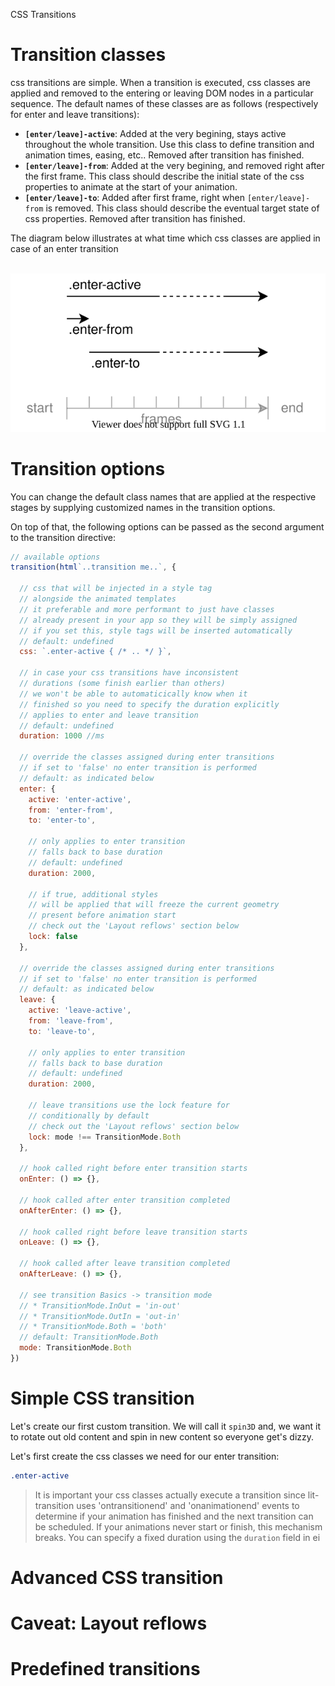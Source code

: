 CSS Transitions

# Transition classes

css transitions are simple.
When a transition is executed, css classes are applied and removed
to the entering or leaving DOM nodes in a particular sequence.
The default names of these classes are as follows
(respectively for enter and leave transitions):

* __`[enter/leave]-active`__:
  Added at the very begining, stays active throughout the whole transition.
  Use this class to define transition and animation times, easing, etc..
  Removed after transition has finished.
* __`[enter/leave]-from`__:
  Added at the very begining, and removed right after the first frame.
  This class should describe the initial state of the css properties to animate
  at the start of your animation.
* __`[enter/leave]-to`__:
  Added after first frame, right when `[enter/leave]-from` is removed.
  This class should describe the eventual target state of css properties.
  Removed after transition has finished.

The diagram below illustrates at what time which css classes are applied in case of an enter transition

<center>
<br>
<img src="assets/state-diagram.svg">
<br>
</center>

# Transition options

You can change the default class names that are applied
at the respective stages by supplying customized names in
the transition options.

On top of that, the following options
can be passed as the second argument to the transition directive:
```javascript
// available options
transition(html`..transition me..`, {

  // css that will be injected in a style tag
  // alongside the animated templates
  // it preferable and more performant to just have classes
  // already present in your app so they will be simply assigned
  // if you set this, style tags will be inserted automatically
  // default: undefined
  css: `.enter-active { /* .. */ }`,

  // in case your css transitions have inconsistent
  // durations (some finish earlier than others)
  // we won't be able to automaticically know when it
  // finished so you need to specify the duration explicitly
  // applies to enter and leave transition
  // default: undefined
  duration: 1000 //ms

  // override the classes assigned during enter transitions
  // if set to 'false' no enter transition is performed
  // default: as indicated below
  enter: {
    active: 'enter-active',
    from: 'enter-from',
    to: 'enter-to',

    // only applies to enter transition
    // falls back to base duration
    // default: undefined
    duration: 2000, 

    // if true, additional styles
    // will be applied that will freeze the current geometry
    // present before animation start
    // check out the 'Layout reflows' section below
    lock: false
  },

  // override the classes assigned during enter transitions
  // if set to 'false' no enter transition is performed
  // default: as indicated below
  leave: {
    active: 'leave-active',
    from: 'leave-from',
    to: 'leave-to',

    // only applies to enter transition
    // falls back to base duration
    // default: undefined
    duration: 2000, 

    // leave transitions use the lock feature for
    // conditionally by default
    // check out the 'Layout reflows' section below
    lock: mode !== TransitionMode.Both
  },

  // hook called right before enter transition starts
  onEnter: () => {},

  // hook called after enter transition completed
  onAfterEnter: () => {},

  // hook called right before leave transition starts
  onLeave: () => {},

  // hook called after leave transition completed
  onAfterLeave: () => {},

  // see transition Basics -> transition mode
  // * TransitionMode.InOut = 'in-out'
  // * TransitionMode.OutIn = 'out-in'
  // * TransitionMode.Both = 'both'
  // default: TransitionMode.Both
  mode: TransitionMode.Both 
})
```
# Simple CSS transition

Let's create our first custom transition.
We will call it `spin3D` and, we want it to
rotate out old content and spin in new content
so everyone get's dizzy.

Let's first create the css classes we need for our enter transition:
```css
.enter-active
```
<script>
import {LitElement, html, css} from 'lit-element';
import {transition} from 'lit-transition';

const spin = {
  mode: 'out-in',
  css: `
    .enter-active, .leave-active {
      transition: all 0.2s linear;
    }
    .enter-from {
      opacity: 0.1;
      filter: blur(1px);
      transform: rotate3d(1, 0, 0.5, 3.142rad) scale(2);
    }
    .enter-to, .leave-from {
      opacity: 1;
      filter: blur(0px);
      transform: rotate3d(1, 0, 0.5, 0rad);
    }
    .leave-to {
      opacity: 0.1;
      filter: blur(2px);
      transform: rotate3d(1, 0, 0.5, -3.142rad) scale(2);
    }`,
  /*enter: {
    active: 'spin',
    from: 'spin-start',
    to: 'spin-show',
  },
  leave: {
    active: 'spin',
    from: 'spin-show',
    to: 'spin-leave',
  }*/
}
export class Comp extends LitElement {
  // a prop that we toggle and what will trigger redraw
  static get properties() { return { a: Boolean } }

  // swapped template is transitioned automatically
  get crazy() {
    return transition( // <- this is all!
      this.a ? html`<h2>DIZZZZY!</h2>` 
             : html`<h2>Click me</h2>`,
      spin);
  }
  
  render() {
    return html`<center @click=${() => this.a = !this.a}>
      ${this.crazy}
    </center>`
  } 
}
</script>

> It is important your css classes actually execute
> a transition since lit-transition uses 'ontransitionend' 
> and 'onanimationend' events to determine if your animation
> has finished and the next transition can be scheduled.
> If your animations never start or finish, this mechanism breaks.
> You can specify a fixed duration using the `duration` field in ei

# Advanced CSS transition
<script>
import {LitElement, html, css} from 'lit-element';
import {transition} from 'lit-transition';

const spin = {
  mode: 'out-in',
  css: `
    .enter-active, .leave-active {
      transition: all 0.4s linear;
    }
    .enter-from {
      opacity: 0.1;
      filter: blur(1px);
      transform: rotate3d(1, 0, 0.5, 3.142rad) scale(2);
    }
    .enter-to, .leave-from {
      opacity: 1;
      filter: blur(0px);
      transform: rotate3d(1, 0, 0.5, 0rad);
    }
    .leave-to {
      opacity: 0.1;
      filter: blur(2px);
      transform: rotate3d(1, 0, 0.5, -3.142rad) scale(2);
    }`,
  /*enter: {
    active: 'spin',
    from: 'spin-start',
    to: 'spin-show',
  },
  leave: {
    active: 'spin',
    from: 'spin-show',
    to: 'spin-leave',
  }*/
}
export class Comp extends LitElement {
  // a prop that we toggle and what will trigger redraw
  static get properties() { return { a: Boolean } }

  // swapped template is transitioned automatically
  get crazy() {
    return transition( // <- this is all!
      this.a ? html`<h2>DIZZZZY!</h2>` 
             : html`<h2>Click me</h2>`,
      spin);
  }
  
  render() {
    return html`<center @click=${() => this.a = !this.a}>
      ${this.crazy}
    </center>`
  } 
}
</script>

# Caveat: Layout reflows

# Predefined transitions
